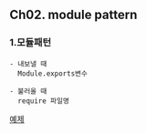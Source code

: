 ## Ch02. module pattern

### 1.모듈패턴  
```plaintext
- 내보낼 때
  Module.exports변수

- 불러올 때
  require 파일명
```

[예제](./index.js)